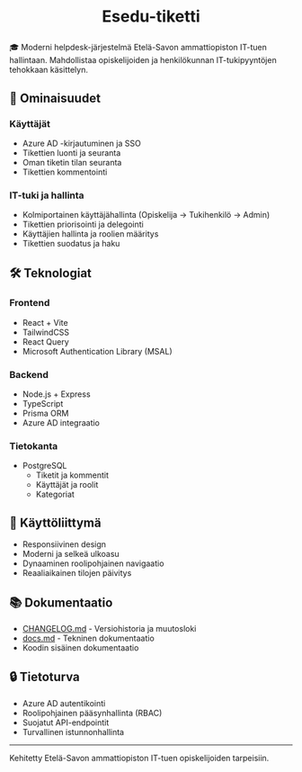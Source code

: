 # <p align='center'>Esedu-tiketti</p>

🎓 Moderni helpdesk-järjestelmä Etelä-Savon ammattiopiston IT-tuen hallintaan. Mahdollistaa opiskelijoiden ja henkilökunnan IT-tukipyyntöjen tehokkaan käsittelyn.

## 🚀 Ominaisuudet

### Käyttäjät
- Azure AD -kirjautuminen ja SSO
- Tikettien luonti ja seuranta
- Oman tiketin tilan seuranta
- Tikettien kommentointi

### IT-tuki ja hallinta
- Kolmiportainen käyttäjähallinta (Opiskelija → Tukihenkilö → Admin)
- Tikettien priorisointi ja delegointi
- Käyttäjien hallinta ja roolien määritys
- Tikettien suodatus ja haku

## 🛠️ Teknologiat

### Frontend
- React + Vite
- TailwindCSS
- React Query
- Microsoft Authentication Library (MSAL)

### Backend
- Node.js + Express
- TypeScript
- Prisma ORM
- Azure AD integraatio

### Tietokanta
- PostgreSQL
  - Tiketit ja kommentit
  - Käyttäjät ja roolit
  - Kategoriat

## 📱 Käyttöliittymä
- Responsiivinen design
- Moderni ja selkeä ulkoasu
- Dynaaminen roolipohjainen navigaatio
- Reaaliaikainen tilojen päivitys

## 📚 Dokumentaatio
- [CHANGELOG.md](./CHANGELOG.md) - Versiohistoria ja muutosloki
- [docs.md](./docs.md) - Tekninen dokumentaatio
- Koodin sisäinen dokumentaatio

## 🔒 Tietoturva
- Azure AD autentikointi
- Roolipohjainen pääsynhallinta (RBAC)
- Suojatut API-endpointit
- Turvallinen istunnonhallinta

---
Kehitetty Etelä-Savon ammattiopiston IT-tuen opiskelijoiden tarpeisiin.
